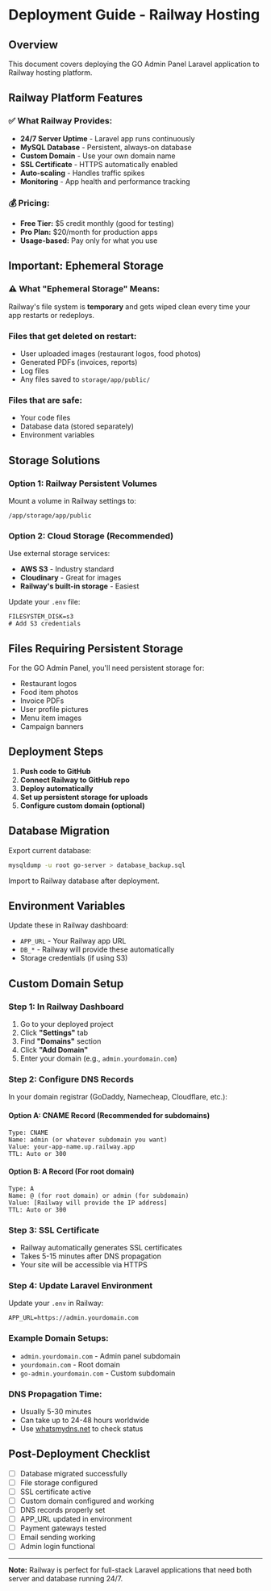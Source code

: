 # Deployment Guide - Railway Hosting

## Overview
This document covers deploying the GO Admin Panel Laravel application to Railway hosting platform.

## Railway Platform Features

### ✅ What Railway Provides:
- **24/7 Server Uptime** - Laravel app runs continuously
- **MySQL Database** - Persistent, always-on database
- **Custom Domain** - Use your own domain name
- **SSL Certificate** - HTTPS automatically enabled
- **Auto-scaling** - Handles traffic spikes
- **Monitoring** - App health and performance tracking

### 💰 Pricing:
- **Free Tier:** $5 credit monthly (good for testing)
- **Pro Plan:** $20/month for production apps
- **Usage-based:** Pay only for what you use

## Important: Ephemeral Storage

### ⚠️ What "Ephemeral Storage" Means:
Railway's file system is **temporary** and gets wiped clean every time your app restarts or redeploys.

### Files that get deleted on restart:
- User uploaded images (restaurant logos, food photos)
- Generated PDFs (invoices, reports)
- Log files
- Any files saved to `storage/app/public/`

### Files that are safe:
- Your code files
- Database data (stored separately)
- Environment variables

## Storage Solutions

### Option 1: Railway Persistent Volumes
Mount a volume in Railway settings to:
```
/app/storage/app/public
```

### Option 2: Cloud Storage (Recommended)
Use external storage services:
- **AWS S3** - Industry standard
- **Cloudinary** - Great for images
- **Railway's built-in storage** - Easiest

Update your `.env` file:
```env
FILESYSTEM_DISK=s3
# Add S3 credentials
```

## Files Requiring Persistent Storage

For the GO Admin Panel, you'll need persistent storage for:
- Restaurant logos
- Food item photos
- Invoice PDFs
- User profile pictures
- Menu item images
- Campaign banners

## Deployment Steps

1. **Push code to GitHub**
2. **Connect Railway to GitHub repo**
3. **Deploy automatically**
4. **Set up persistent storage for uploads**
5. **Configure custom domain (optional)**

## Database Migration

Export current database:
```bash
mysqldump -u root go-server > database_backup.sql
```

Import to Railway database after deployment.

## Environment Variables

Update these in Railway dashboard:
- `APP_URL` - Your Railway app URL
- `DB_*` - Railway will provide these automatically
- Storage credentials (if using S3)

## Custom Domain Setup

### Step 1: In Railway Dashboard
1. Go to your deployed project
2. Click **"Settings"** tab
3. Find **"Domains"** section
4. Click **"Add Domain"**
5. Enter your domain (e.g., `admin.yourdomain.com`)

### Step 2: Configure DNS Records
In your domain registrar (GoDaddy, Namecheap, Cloudflare, etc.):

#### Option A: CNAME Record (Recommended for subdomains)
```
Type: CNAME
Name: admin (or whatever subdomain you want)
Value: your-app-name.up.railway.app
TTL: Auto or 300
```

#### Option B: A Record (For root domain)
```
Type: A
Name: @ (for root domain) or admin (for subdomain)
Value: [Railway will provide the IP address]
TTL: Auto or 300
```

### Step 3: SSL Certificate
- Railway automatically generates SSL certificates
- Takes 5-15 minutes after DNS propagation
- Your site will be accessible via HTTPS

### Step 4: Update Laravel Environment
Update your `.env` in Railway:
```env
APP_URL=https://admin.yourdomain.com
```

### Example Domain Setups:
- `admin.yourdomain.com` - Admin panel subdomain
- `yourdomain.com` - Root domain
- `go-admin.yourdomain.com` - Custom subdomain

### DNS Propagation Time:
- Usually 5-30 minutes
- Can take up to 24-48 hours worldwide
- Use [whatsmydns.net](https://whatsmydns.net) to check status

## Post-Deployment Checklist

- [ ] Database migrated successfully
- [ ] File storage configured
- [ ] SSL certificate active
- [ ] Custom domain configured and working
- [ ] DNS records properly set
- [ ] APP_URL updated in environment
- [ ] Payment gateways tested
- [ ] Email sending working
- [ ] Admin login functional

---

**Note:** Railway is perfect for full-stack Laravel applications that need both server and database running 24/7.